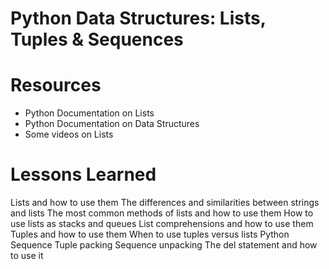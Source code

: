 # Python Data Structures: Lists, Tuples & Sequences
# Resources
* Python Documentation on Lists
* Python Documentation on Data Structures
* Some videos on Lists
# Lessons Learned
Lists and how to use them
The differences and similarities between strings and lists
The most common methods of lists and how to use them
How to use lists as stacks and queues
List comprehensions and how to use them
Tuples and how to use them
When to use tuples versus lists
Python Sequence
Tuple packing
Sequence unpacking
The del statement and how to use it
